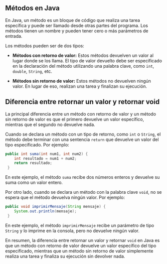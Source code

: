 ## Métodos en Java

En Java, un método es un bloque de código que realiza una tarea específica y puede ser llamado desde otras partes del programa. Los métodos tienen un nombre y pueden tener cero o más parámetros de entrada.

Los métodos pueden ser de dos tipos:

-   **Métodos con retorno de valor:** Estos métodos devuelven un valor al lugar donde se los llama. El tipo de valor devuelto debe ser especificado en la declaración del método utilizando una palabra clave, como `int`, `double`, `String`, etc.
    
-   **Métodos sin retorno de valor:** Estos métodos no devuelven ningún valor. En lugar de eso, realizan una tarea y finalizan su ejecución.


## Diferencia entre retornar un valor y retornar void

La principal diferencia entre un método con retorno de valor y un método sin retorno de valor es que el primero devuelve un valor específico, mientras que el segundo no devuelve nada.

Cuando se declara un método con un tipo de retorno, como `int` o `String`, el método debe terminar con una sentencia `return` que devuelve un valor del tipo especificado. Por ejemplo:

```Java
public int suma(int num1, int num2) {
	int resultado = num1 + num2;
	return resultado;
 }
```

En este ejemplo, el método `suma` recibe dos números enteros y devuelve su suma como un valor entero.

Por otro lado, cuando se declara un método con la palabra clave `void`, no se espera que el método devuelva ningún valor. Por ejemplo:

```java
public void imprimirMensaje(String mensaje) {
	System.out.println(mensaje);
 }
```
En este ejemplo, el método `imprimirMensaje` recibe un parámetro de tipo `String` y lo imprime en la consola, pero no devuelve ningún valor.

En resumen, la diferencia entre retornar un valor y retornar `void` en Java es que un método con retorno de valor devuelve un valor específico del tipo especificado, mientras que un método sin retorno de valor simplemente realiza una tarea y finaliza su ejecución sin devolver nada.